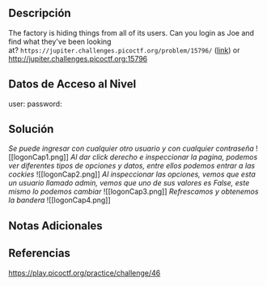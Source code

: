 ## Descripción 
The factory is hiding things from all of its users. Can you login as Joe and find what they've been looking at? `https://jupiter.challenges.picoctf.org/problem/15796/` ([link](https://jupiter.challenges.picoctf.org/problem/15796/)) or http://jupiter.challenges.picoctf.org:15796

## Datos de Acceso al Nivel
user: 
password:

## Solución

*Se puede ingresar con cualquier otro usuario y con cualquier contraseña* 
![[logonCap1.png]]
*Al dar click derecho e inspeccionar la pagina, podemos ver diferentes tipos de opciones y datos, entre ellos podemos entrar a las cockies*
![[logonCap2.png]]
*Al inspeccionar las opciones, vemos que esta un usuario llamado admin, vemos que uno de sus valores es False, este mismo lo podemos cambiar*
![[logonCap3.png]]
*Refrescamos y obtenemos la bandera*
![[logonCap4.png]]
## Notas Adicionales


## Referencias 
https://play.picoctf.org/practice/challenge/46
